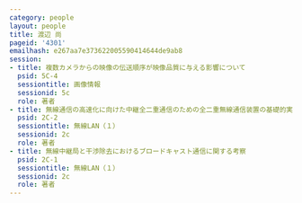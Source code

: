 ```yaml
---
category: people
layout: people
title: 渡辺 尚
pageid: '4301'
emailhash: e267aa7e373622005590414644de9ab8
session:
- title: 複数カメラからの映像の伝送順序が映像品質に与える影響について
  psid: 5C-4
  sessiontitle: 画像情報
  sessionid: 5c
  role: 著者
- title: 無線通信の高速化に向けた中継全二重通信のための全二重無線通信装置の基礎的実装
  psid: 2C-2
  sessiontitle: 無線LAN（１）
  sessionid: 2c
  role: 著者
- title: 無線中継局と干渉除去におけるブロードキャスト通信に関する考察
  psid: 2C-1
  sessiontitle: 無線LAN（１）
  sessionid: 2c
  role: 著者
---
```

